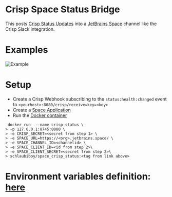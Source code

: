 # Crisp Space Status Bridge
This posts [Crisp Status Updates](https://crisp.chat/en/status/) into a [JetBrains Space](https://jetbrains.space) channel like the Crisp Slack integration.

# Examples
![Example](https://rice.by.devs-from.asia/chrome_8De8yybigv.png)

# Setup
- Create a Crisp Webhook subscribing to the `status:health:changed` event to `<yourhost>:8080/crisp/receive=key=<key>`
- Create a [Space Application](https://www.jetbrains.com/help/space/applications.html)
- Run the [Docker container](https://hub.docker.com/r/schlaubiboy/space_crisp_status/tags?page=1&ordering=last_updated)
```shell
 docker run  --name crisp-status \
> -p 127.0.0.1:8745:8080 \
> -e CRISP_SECRET=<secret from step 1> \
> -e SPACE_URL=https://<org>.jetbrains.space/ \
> -e SPACE_CHANNEL_ID=<channelid> \
> -e SPACE_CLIENT_ID=<id from step 2>\
> -e SPACE_CLIENT_SECRET=<secret from step 2>\
> schlaubiboy/space_crisp_status:<tag from link above>
```

# Environment variables definition: [here](https://github.com/DRSchlaubi/space_crisp_status_reporter/tree/main/src/config/Config.kt#L6-32)